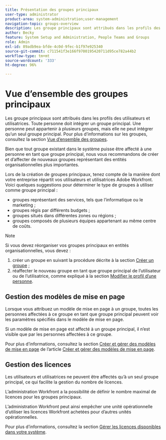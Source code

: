 ```yaml
---
title: Présentation des groupes principaux
user-type: administrator
product-area: system-administration;user-management
navigation-topic: groups-overview
description: Les groupe principaux sont attribués dans les profils des utilisateurs et utilisatrices. Tous les utilisateurs doivent disposer d’un groupe principal.
author: Becky
feature: System Setup and Administration, People Teams and Groups
role: Admin
exl-id: 89adb9ea-bfde-4c0d-9fec-b1f97e925340
source-git-commit: c711541f3e166f9700195420711d95ce782a44b2
workflow-type: tm+mt
source-wordcount: '333'
ht-degree: 96%

---
```


# Vue d’ensemble des groupes principaux

Les groupe principaux sont attribués dans les profils des utilisateurs et utilisatrices. Toute personne doit intégrer un groupe principal. Une personne peut appartenir à plusieurs groupes, mais elle ne peut intégrer qu’un seul groupe principal. Pour plus d’informations sur les groupes, consultez la section [Vue d’ensemble des groupes](../../../administration-and-setup/manage-groups/groups-overview/groups.md).

Bien que tout groupe existant dans le système puisse être affecté à une personne en tant que groupe principal, nous vous recommandons de créer et d’affecter de nouveaux groupes représentant des entités organisationnelles plus importantes.

Lors de la création de groupes principaux, tenez compte de la manière dont votre entreprise répartit vos utilisateurs et utilisatrices Adobe Workfront. Voici quelques suggestions pour déterminer le type de groupes à utiliser comme groupe principal :

* groupes représentant des services, tels que l’informatique ou le marketing ;
* groupes régis par différents budgets ;
* groupes situés dans différentes zones ou régions ;
* groupes composés de plusieurs équipes appartenant au même centre de coûts.

>[!NOTE]
>
>Si vous devez réorganiser vos groupes principaux en entités organisationnelles, vous devez :
>1. créer un groupe en suivant la procédure décrite à la section [Créer un groupe](../../../administration-and-setup/manage-groups/create-and-manage-groups/create-a-group.md) ;
>1. réaffecter le nouveau groupe en tant que groupe principal de l’utilisateur ou de l’utilisatrice, comme expliqué à la section [Modifier le profil d’une personne](../../../administration-and-setup/add-users/create-and-manage-users/edit-a-users-profile.md).
>

## Gestion des modèles de mise en page

Lorsque vous attribuez un modèle de mise en page à un groupe, toutes les personnes affectées à ce groupe en tant que groupe principal peuvent voir les paramètres spécifiés dans le modèle de mise en page.

Si un modèle de mise en page est affecté à un groupe principal, il n’est visible que par les personnes affectées à ce groupe.

Pour plus d’informations, consultez la section [Créer et gérer des modèles de mise en page](../../../administration-and-setup/customize-workfront/use-layout-templates/create-and-manage-layout-templates.md) de l’article [Créer et gérer des modèles de mise en page](../../../administration-and-setup/customize-workfront/use-layout-templates/create-and-manage-layout-templates.md).

## Gestion des licences

Les utilisateurs et utilisatrices ne peuvent être affectés qu’à un seul groupe principal, ce qui facilite la gestion du nombre de licences.

L’administration Workfront a la possibilité de définir le nombre maximal de licences pour les groupes principaux.

L’administration Workfront peut ainsi empêcher une unité opérationnelle d’utiliser les licences Workfront achetées pour d’autres unités opérationnelles.

Pour plus d’informations, consultez la section [Gérer les licences disponibles dans votre système](../../../administration-and-setup/get-started-wf-administration/manage-available-licenses-in-your-system.md).
